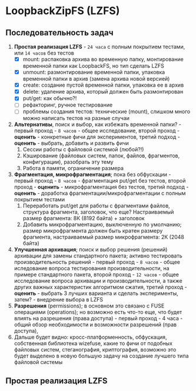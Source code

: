 # LoopbackZipFS (LZFS)

## Последовательность задач

1. **Простая реализация LZFS** - `24 часа` с полным покрытием тестами, или `14 часов` без тестов
    - [x] mount: распаковка архива во временную папку, монтирование временной папки как LoopbackFS, но тип сделать LZFS
    - [x] unmount: размонтирование временной папки, упаковка временной папки в архив (замена архива новой версией)
    - [x] create: создание пустой временной папки, упаковка ее в архив
    - [x] delete: удаление архива, который должен быть размонтирован
    - [x] put/get: как обычно?!
    - [ ] рефакторинг, ручное тестирование
    - [ ] проблемы создания тестов: технические (mount), слишком много можно написать тестов на разные случаи
2. **Альтернативы**, поиск и выбор, как избежать временной папки? - первый проход - `8 часов` - общее исследование, второй проход - **оценить** - конкретные фичи для экспериментов, третий подход - **оценить** - выбрать, добавить и развить фичи
    1. Сессии работы с файловой системой (любой?!)
    2. Кэширование (файловых систем, папок, файлов, фрагментов, конфигурации), разобрать эту тему
    3. Работа в памяти, ограничение размера
3. **Фрагментация, микрофрагментация**; пока без обфускации - первый проход - `8 часов` - фрагментация put/get без тестов, второй проход - **оценить** - микрофрагментация без тестов, третий подход - **оценить** - доработка фрагментации/микрофрагментации с полным покрытием тестами
    1. Переработать put/get для работы с фрагментами файлов, структура фрагмента, заголовок, что еще? Настраиваемый размер фрагмента: 8К (8192 байта) + заголовок
    2. Добавить микрофрагментацию, выключенную по умолчанию; размер микрофрагмента должен быть кратен размеру фрагмента, настраиваемый размер микрофрагмента: 2К (2048 байта)
4. **Улучшенная архивация**; поиск и выбор решения (решений) архивации для замены стандартного пакета; активно тестировать производительность решений - первый проход - `8 часов` - общее иследование вопроса тестирования производительности, на примере стандартного пакета, второй проход - `12 часов` - общее исследование вопроса архивации и производительности, а также других важных характеристик алгоритмом сжатия, третий проход - **оценить** - выбрать 3 лучших варианта и сделать эксперименты, затем? - внедрение выбора в LZFS
5. **Разрешения** (permissions); в основном это связано с FUSE операциями (operations); но возможно есть что-то еще, что будет влиять на разрешения (права доступа) - первый проход - 4 часа - общий обзор необходимости и возможности разрешений (прав доступа), 
6. Дальше будет видно: кросс-платформенность, обфускация, собственная библиотека wizefuse, какие то фичи от подобных файловых систем, стеганография, криптография, возможно это будет выделено в новую большую задачу на создание лучшего типа файловой системы

## Простая реализация LZFS

